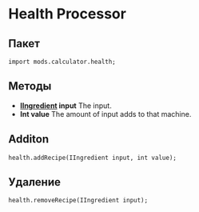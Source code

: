 # Health Processor

## Пакет
```zenscript
import mods.calculator.health;
```

## Методы

- **[IIngredient](/Vanilla/Variable_Types/IIngredient/) input** The input.
- **Int value** The amount of input adds to that machine.

## Additon
```zenscript
health.addRecipe(IIngredient input, int value);
```

## Удаление
```zenscript
health.removeRecipe(IIngredient input);
```